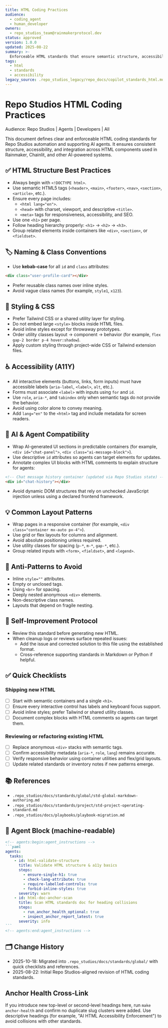 ```yaml
---
title: HTML Coding Practices
audience:
  - coding_agent
  - human_developer
owners:
  - repo_studios_team@rainmakerprotocol.dev
status: approved
version: 1.0.0
updated: 2025-08-22
summary: >-
  Enforceable HTML standards that ensure semantic structure, accessibility, and AI readiness across Repo Studios interfaces.
tags:
  - html
  - standards
  - accessibility
legacy_source: .repo_studios_legacy/repo_docs/copilot_standards_html.md
---
```


<!-- markdownlint-disable MD025 -->
# Repo Studios HTML Coding Practices
<!-- markdownlint-enable MD025 -->

Audience: Repo Studios | Agents | Developers | All

This document defines clear and enforceable HTML coding standards for Repo Studios automation and supporting AI agents. It ensures consistent structure, accessibility, and integration across HTML components used in Rainmaker, Chainlit, and other AI-powered systems.

## ✅ HTML Structure Best Practices

- Always begin with `<!DOCTYPE html>`.
- Use semantic HTML5 tags (`<header>`, `<main>`, `<footer>`, `<nav>`, `<section>`, `<article>`, etc.).
- Ensure every page includes:
  - `<html lang="en">`.
  - `<head>` with charset, viewport, and descriptive `<title>`.
  - `<meta>` tags for responsiveness, accessibility, and SEO.
- Use one `<h1>` per page.
- Follow heading hierarchy properly: `<h1>` → `<h2>` → `<h3>`.
- Group related elements inside containers like `<div>`, `<section>`, or `<fieldset>`.

## 🏷️ Naming & Class Conventions

- Use **kebab-case** for all `id` and `class` attributes:

```html
<div class="user-profile-card"></div>
```

- Prefer reusable class names over inline styles.
- Avoid vague class names (for example, `style1`, `x123`).

## 🎨 Styling & CSS

- Prefer Tailwind CSS or a shared utility layer for styling.
- Do not embed large `<style>` blocks inside HTML files.
- Avoid inline styles except for throwaway prototypes.
- Order utility classes layout → component → behavior (for example, `flex gap-2 border p-4 hover:shadow`).
- Apply custom styling through project-wide CSS or Tailwind extension files.

## ♿ Accessibility (A11Y)

- All interactive elements (buttons, links, form inputs) must have accessible labels (`aria-label`, `<label>`, `alt`, etc.).
- Forms must associate `<label>` with inputs using `for` and `id`.
- Use `role`, `aria-*`, and `tabindex` only when semantic tags do not provide the behavior.
- Avoid using color alone to convey meaning.
- Add `lang="en"` to the `<html>` tag and include metadata for screen readers.

## 🧠 AI & Agent Compatibility

- Wrap AI-generated UI sections in predictable containers (for example, `<div id="chat-panel">`, `<div class="ai-message-block">`).
- Use descriptive `id` attributes so agents can target elements for updates.
- Annotate complex UI blocks with HTML comments to explain structure for agents:

```html
<!-- Chat message history container (updated via Repo Studios state) -->
<div id="chat-history"></div>
```

- Avoid dynamic DOM structures that rely on unchecked JavaScript injection unless using a declared frontend framework.

## 💡 Common Layout Patterns

- Wrap pages in a responsive container (for example, `<div class="container mx-auto px-4">`).
- Use grid or flex layouts for columns and alignment.
- Avoid absolute positioning unless required.
- Use utility classes for spacing (`p-*`, `m-*`, `gap-*`, etc.).
- Group related inputs with `<form>`, `<fieldset>`, and `<legend>`.

## 🚫 Anti-Patterns to Avoid

- Inline `style=""` attributes.
- Empty or unclosed tags.
- Using `<br>` for spacing.
- Deeply nested anonymous `<div>` elements.
- Non-descriptive class names.
- Layouts that depend on fragile nesting.

## 🔁 Self-Improvement Protocol

- Review this standard before generating new HTML.
- When cleanup logs or reviews surface repeated issues:
  - Add the issue and corrected solution to this file using the established format.
  - Cross-reference supporting standards in Markdown or Python if helpful.

## ✅ Quick Checklists

### Shipping new HTML

- [ ] Start with semantic containers and a single `<h1>`.
- [ ] Ensure every interactive control has labels and keyboard focus support.
- [ ] Avoid inline styles; prefer Tailwind or shared utility classes.
- [ ] Document complex blocks with HTML comments so agents can target them.

### Reviewing or refactoring existing HTML

- [ ] Replace anonymous `<div>` stacks with semantic tags.
- [ ] Confirm accessibility metadata (`aria-*`, `role`, `lang`) remains accurate.
- [ ] Verify responsive behavior using container utilities and flex/grid layouts.
- [ ] Update related standards or inventory notes if new patterns emerge.

## 📚 References

- `.repo_studios/docs/standards/global/std-global-markdown-authoring.md`
- `.repo_studios/docs/standards/project/std-project-operating-standard.md`
- `.repo_studios/docs/playbooks/playbook-migration.md`

## 🤖 Agent Block (machine-readable)

````markdown
<!-- agents:begin:agent_instructions -->
```yaml
agents:
  tasks:
    - id: html-validate-structure
      title: Validate HTML structure & a11y basics
      steps:
        - ensure-single-h1: true
        - check-lang-attribute: true
        - require-labelled-controls: true
        - forbid-inline-styles: true
      severity: warn
    - id: html-doc-anchor-scan
      title: Scan HTML standards doc for heading collisions
      steps:
        - run_anchor_health_optional: true
        - inspect_anchor_report_latest: true
      severity: info
```
<!-- agents:end:agent_instructions -->
````

## 🗂️ Change History

- 2025-10-18: Migrated into `.repo_studios/docs/standards/global/` with quick checklists and references.
- 2025-08-22: Initial Repo Studios-aligned revision of HTML coding standards.

## Anchor Health Cross-Link

If you introduce new top-level or second-level headings here, run `make anchor-health` and confirm no duplicate slug clusters were added. Use descriptive headings (for example, "AI HTML Accessibility Enforcement") to avoid collisions with other standards.
